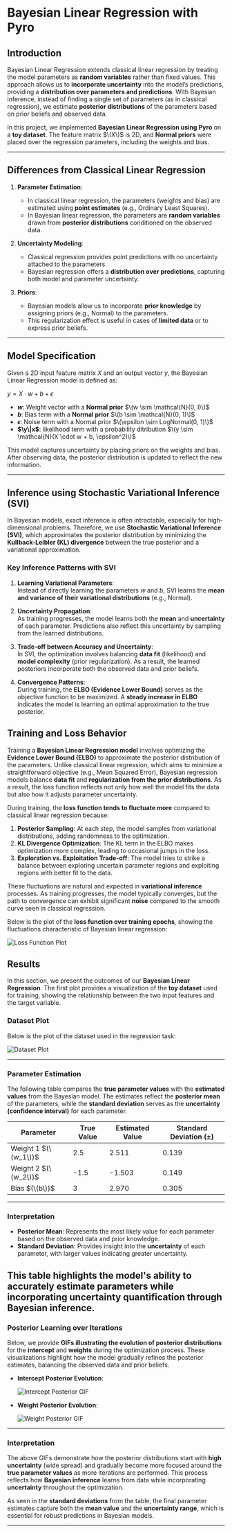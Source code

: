 # Bayesian Linear Regression with Pyro

## Introduction

Bayesian Linear Regression extends classical linear regression by treating the model parameters as **random variables** rather than fixed values. This approach allows us to **incorporate uncertainty** into the model’s predictions, providing a **distribution over parameters and predictions**. With Bayesian inference, instead of finding a single set of parameters (as in classical regression), we estimate **posterior distributions** of the parameters based on prior beliefs and observed data.

In this project, we implemented **Bayesian Linear Regression using Pyro** on a **toy dataset**. The feature matrix $\(X\)$ is 2D, and **Normal priors** were placed over the regression parameters, including the weights and bias.

---

## Differences from Classical Linear Regression

1. **Parameter Estimation**:
   - In classical linear regression, the parameters (weights and bias) are estimated using **point estimates** (e.g., Ordinary Least Squares).
   - In Bayesian linear regression, the parameters are **random variables** drawn from **posterior distributions** conditioned on the observed data.

2. **Uncertainty Modeling**:
   - Classical regression provides point predictions with no uncertainty attached to the parameters.
   - Bayesian regression offers a **distribution over predictions**, capturing both model and parameter uncertainty.

3. **Priors**:
   - Bayesian models allow us to incorporate **prior knowledge** by assigning priors (e.g., Normal) to the parameters.
   - This regularization effect is useful in cases of **limited data** or to express prior beliefs.

---

## Model Specification

Given a 2D input feature matrix $X$ and an output vector $y$, the Bayesian Linear Regression model is defined as:

$y = X \cdot w + b + \epsilon$

- **$w$**: Weight vector with a **Normal prior** $\(w \sim \mathcal{N}(0, I)\)$  
- **$b$**: Bias term with a **Normal prior** $\(b \sim \mathcal{N}(0, 1)\)$
-  **$\epsilon$**: Noise term with a Normal prior $\(\epsilon \sim LogNormal(0, 1)\)$
- **$\y\|x$**: likelihood term with a probability ditribution $\(y \sim \mathcal{N}(X \cdot w + b, \epsilon^2)\)$

This model captures uncertainty by placing priors on the weights and bias. After observing data, the posterior distribution is updated to reflect the new information.

---

## Inference using Stochastic Variational Inference (SVI)

In Bayesian models, exact inference is often intractable, especially for high-dimensional problems. Therefore, we use **Stochastic Variational Inference (SVI)**, which approximates the posterior distribution by minimizing the **Kullback-Leibler (KL) divergence** between the true posterior and a variational approximation.

### Key Inference Patterns with SVI

1. **Learning Variational Parameters**:  
   Instead of directly learning the parameters $w$ and $b$, SVI learns the **mean and variance of their variational distributions** (e.g., Normal).

2. **Uncertainty Propagation**:  
   As training progresses, the model learns both the **mean** and **uncertainty** of each parameter. Predictions also reflect this uncertainty by sampling from the learned distributions.

3. **Trade-off between Accuracy and Uncertainty**:  
   In SVI, the optimization involves balancing **data fit** (likelihood) and **model complexity** (prior regularization). As a result, the learned posteriors incorporate both the observed data and prior beliefs.

4. **Convergence Patterns**:  
   During training, the **ELBO (Evidence Lower Bound)** serves as the objective function to be maximized. A **steady increase in ELBO** indicates the model is learning an optimal approximation to the true posterior.

## Training and Loss Behavior

Training a **Bayesian Linear Regression model** involves optimizing the **Evidence Lower Bound (ELBO)** to approximate the posterior distribution of the parameters. Unlike classical linear regression, which aims to minimize a straightforward objective (e.g., Mean Squared Error), Bayesian regression models balance **data fit** and **regularization from the prior distributions**. As a result, the loss function reflects not only how well the model fits the data but also how it adjusts parameter uncertainty.

During training, the **loss function tends to fluctuate more** compared to classical linear regression because:
1. **Posterior Sampling**: At each step, the model samples from variational distributions, adding randomness to the optimization.
2. **KL Divergence Optimization**: The KL term in the ELBO makes optimization more complex, leading to occasional jumps in the loss.
3. **Exploration vs. Exploitation Trade-off**: The model tries to strike a balance between exploring uncertain parameter regions and exploiting regions with better fit to the data.

These fluctuations are natural and expected in **variational inference** processes. As training progresses, the model typically converges, but the path to convergence can exhibit significant **noise** compared to the smooth curve seen in classical regression.

Below is the plot of the **loss function over training epochs**, showing the fluctuations characteristic of Bayesian linear regression:

![Loss Function Plot](plots/reg_Loss.png)
## Results

In this section, we present the outcomes of our **Bayesian Linear Regression**. The first plot provides a visualization of the **toy dataset** used for training, showing the relationship between the two input features and the target variable. 

### Dataset Plot

Below is the plot of the dataset used in the regression task:

![Dataset Plot](plots/toy_data.png)

---

### Parameter Estimation

The following table compares the **true parameter values** with the **estimated values** from the Bayesian model. The estimates reflect the **posterior mean** of the parameters, while the **standard deviation** serves as the **uncertainty (confidence interval)** for each parameter.

| Parameter     | True Value | Estimated Value | Standard Deviation (±) |
|---------------|------------|-----------------|------------------------|
| Weight 1 $(\(w_1\))$ |  2.5       | 2.511             | 0.139                    |
| Weight 2 $(\(w_2\))$ |  -1.5       | -1.503             | 0.149                    |
| Bias $(\(b\))$      |  3       | 2.970             | 0.305                    |

---

### Interpretation

- **Posterior Mean**: Represents the most likely value for each parameter based on the observed data and prior knowledge.
- **Standard Deviation**: Provides insight into the **uncertainty** of each parameter, with larger values indicating greater uncertainty.

This table highlights the model's ability to accurately estimate parameters while incorporating **uncertainty quantification** through Bayesian inference.
---

### Posterior Learning over Iterations

Below, we provide **GIFs illustrating the evolution of posterior distributions** for the **intercept** and **weights** during the optimization process. These visualizations highlight how the model gradually refines the posterior estimates, balancing the observed data and prior beliefs.

- **Intercept Posterior Evolution**:
  
  ![Intercept Posterior GIF](plots/Intercept_PDF.gif)

- **Weight Posterior Evolution**:
  
  ![Weight Posterior GIF](plots/Slope_PDF.gif)

---

### Interpretation

The above GIFs demonstrate how the posterior distributions start with **high uncertainty** (wide spread) and gradually become more focused around the **true parameter values** as more iterations are performed. This process reflects how **Bayesian inference** learns from data while incorporating **uncertainty** throughout the optimization. 

As seen in the **standard deviations** from the table, the final parameter estimates capture both the **mean value** and the **uncertainty range**, which is essential for robust predictions in Bayesian models.

---


